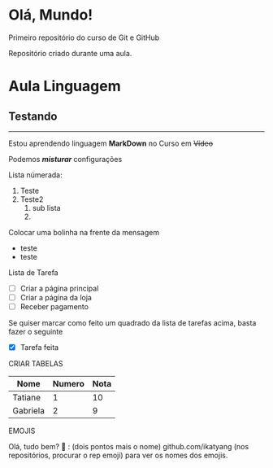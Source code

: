 # Olá, Mundo!
 Primeiro repositório do curso de Git e GitHub

 Repositório criado durante uma aula.

# Aula Linguagem
## Testando 
---
Estou aprendendo linguagem **MarkDown** no Curso em ~~Vídeo~~

Podemos __*misturar*__ configurações 

Lista númerada:

1. Teste
2. Teste2
   1. sub lista
   2. 
 
 Colocar uma bolinha na frente da mensagem
 
 * teste
 * teste 

Lista de Tarefa

- [ ] Criar a página principal
- [ ] Criar a página da loja
- [ ] Receber pagamento

Se quiser marcar como feito um quadrado da lista de tarefas acima, basta fazer o seguinte
- [x] Tarefa feita


CRIAR TABELAS 

Nome | Numero | Nota 
---|---|---
Tatiane|1|10
Gabriela|2|9

EMOJIS

Olá, tudo bem? 🤙 
: (dois pontos mais o nome) 
github.com/ikatyang (nos repositórios, procurar o rep emoji) para ver os nomes dos emojis.


